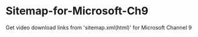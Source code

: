 # Sitemap-for-Microsoft-Ch9
Get video download links from 'sitemap.xml(html)' for Microsoft Channel 9
